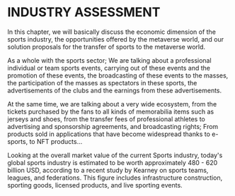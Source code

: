 # INDUSTRY ASSESSMENT

In this chapter, we will basically  discuss the economic dimension of the sports industry, the opportunities  offered  by  the  metaverse  world, and our solution proposals for the transfer of sports to the metaverse world.&#x20;

As a whole with the sports sector; We are talking  about a  professional individual or team sports events, carrying out of these events and the promotion of these events, the broadcasting of these events to the  masses, the  participation of the masses as spectators in these sports, the advertisements  of  the  clubs  and the earnings from these advertisements.&#x20;

At the same time, we are talking  about  a very  wide ecosystem,  from  the tickets purchased by the fans to all kinds of memorabilia items such as jerseys and shoes, from the  transfer  fees of   professional  athletes  to  advertising  and sponsorship agreements, and broadcasting rights; From products sold in applications that have become widespread thanks to e-sports, to NFT products…&#x20;

Looking at the overall market value of the current Sports  industry,  today's global sports  industry  is  estimated  to  be  worth  approximately  480 - 620 billion USD, according to a recent study by Kearney on sports teams, leagues, and federations. This figure includes infrastructure construction, sporting goods, licensed products, and live sporting events.
